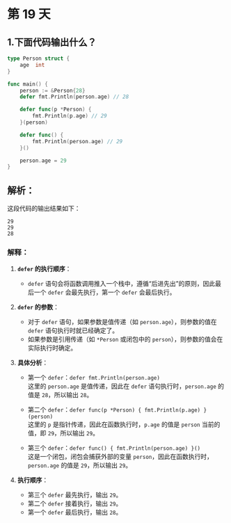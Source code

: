 # 第 19 天

## 1.下面代码输出什么？

```go
type Person struct {
    age  int
}

func main() {
    person := &Person{28}
    defer fmt.Println(person.age) // 28

    defer func(p *Person) {
        fmt.Println(p.age) // 29
    }(person)

    defer func() {
        fmt.Println(person.age) // 29
    }()

    person.age = 29
}
```

## 解析：
这段代码的输出结果如下：

```
29
29
28
```

### 解释：
1. **`defer` 的执行顺序**：
   - `defer` 语句会将函数调用推入一个栈中，遵循“后进先出”的原则，因此最后一个 `defer` 会最先执行，第一个 `defer` 会最后执行。

2. **`defer` 的参数**：
   - 对于 `defer` 语句，如果参数是值传递（如 `person.age`），则参数的值在 `defer` 语句执行时就已经确定了。
   - 如果参数是引用传递（如 `*Person` 或闭包中的 `person`），则参数的值会在实际执行时确定。

3. **具体分析**：
   - 第一个 `defer`：`defer fmt.Println(person.age)`  
     这里的 `person.age` 是值传递，因此在 `defer` 语句执行时，`person.age` 的值是 `28`，所以输出 `28`。
   
   - 第二个 `defer`：`defer func(p *Person) { fmt.Println(p.age) }(person)`  
     这里的 `p` 是指针传递，因此在函数执行时，`p.age` 的值是 `person` 当前的值，即 `29`，所以输出 `29`。
   
   - 第三个 `defer`：`defer func() { fmt.Println(person.age) }()`  
     这是一个闭包，闭包会捕获外部的变量 `person`，因此在函数执行时，`person.age` 的值是 `29`，所以输出 `29`。

4. **执行顺序**：
   - 第三个 `defer` 最先执行，输出 `29`。
   - 第二个 `defer` 接着执行，输出 `29`。
   - 第一个 `defer` 最后执行，输出 `28`。